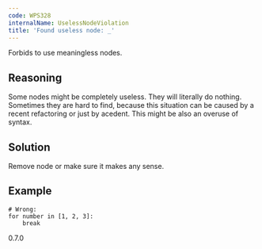 ```yaml
---
code: WPS328
internalName: UselessNodeViolation
title: 'Found useless node: _'
---
```


Forbids to use meaningless nodes.

## Reasoning
Some nodes might be completely useless. They will literally do
nothing. Sometimes they are hard to find, because this situation can
be caused by a recent refactoring or just by acedent. This might be
also an overuse of syntax.

## Solution
Remove node or make sure it makes any sense.

## Example

    # Wrong:
    for number in [1, 2, 3]:
        break

<div class="versionadded">

0.7.0

</div>